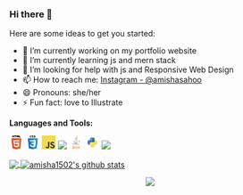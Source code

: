 ### Hi there 👋


Here are some ideas to get you started:

- 🔭 I’m currently working on my portfolio website
- 🌱 I’m currently learning js and mern stack
- 🤔 I’m looking for help with js and Responsive Web Design
- 📫 How to reach me: [Instagram - @amishasahoo](https://www.instagram.com/artelier.tale/?hl=en)
- 😄 Pronouns: she/her
- ⚡ Fun fact: love to Illustrate

**Languages and Tools:**  

<code><img height="25" src="https://raw.githubusercontent.com/github/explore/80688e429a7d4ef2fca1e82350fe8e3517d3494d/topics/html/html.png"></code>
<code><img height="25" src="https://raw.githubusercontent.com/github/explore/80688e429a7d4ef2fca1e82350fe8e3517d3494d/topics/css/css.png"></code>
<code><img height="25" src="https://raw.githubusercontent.com/github/explore/80688e429a7d4ef2fca1e82350fe8e3517d3494d/topics/javascript/javascript.png"></code>
<code><img height="25" src="https://avatars.githubusercontent.com/u/2918581?s=200&v=4"></code>
<code><img height="25" src="https://raw.githubusercontent.com/github/explore/80688e429a7d4ef2fca1e82350fe8e3517d3494d/topics/java/java.png"></code>
<code><img height="25" src="https://raw.githubusercontent.com/github/explore/80688e429a7d4ef2fca1e82350fe8e3517d3494d/topics/python/python.png"></code>
<code><img height="25" src="https://www.adobe.com/content/dam/shared/images/product-icons/svg/illustrator.svg"></code>


<a href="https://github.com/iampawan">
  <img align="center" src="https://github-readme-stats.vercel.app/api/top-langs/?username=amisha1502&theme=light&hide_langs_below=1" />
</a>
<a href="https://github.com/iampawan">
 <img align="center" src="https://github-readme-stats.vercel.app/api?username=amisha1502&show_icons=true&theme=light&line_height=27" alt="amisha1502's github stats"/>
</a>
<p align="center"><img src="https://profile-counter.glitch.me/amisha1502/count.svg"/></p>
